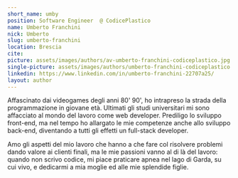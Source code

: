 ```yaml
---
short_name: umby
position: Software Engineer  @ CodicePlastico
name: Umberto Franchini
nick: Umberto
slug: umberto-franchini
location: Brescia
cite: 
picture: assets/images/authors/av-umberto-franchini-codiceplastico.jpg
single-picture: assets/images/authors/umberto-franchini-codiceplastico.jpg
linkedin: https://www.linkedin.com/in/umberto-franchini-22707a25/
layout: author
---
```

<p>Affascinato dai videogames degli anni 80' 90', ho intrapreso la strada della programmazione in giovane età. Ultimati gli studi universitari mi sono affacciato al mondo del lavoro come web developer. Prediligo lo sviluppo front-end, ma nel tempo ho allargato le mie competenze anche allo sviluppo back-end, diventando a tutti gli effetti un full-stack developer.</p>
<p>Amo gli aspetti del mio lavoro che hanno a che fare col risolvere problemi dando valore ai clienti finali, ma le mie passioni vanno al di là del lavoro: quando non scrivo codice, mi piace praticare apnea nel lago di Garda, su cui vivo, e dedicarmi a mia moglie ed alle mie splendide figlie.</p>